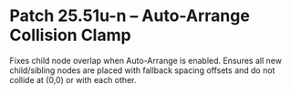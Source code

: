 # Patch 25.51u-n – Auto-Arrange Collision Clamp

Fixes child node overlap when Auto-Arrange is enabled. Ensures all new child/sibling nodes are placed with fallback spacing offsets and do not collide at (0,0) or with each other.
